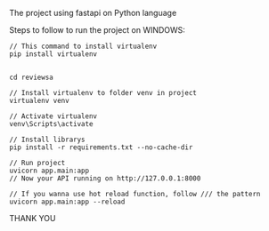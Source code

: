 The project using fastapi on Python language


Steps to follow to run the project on WINDOWS:

    // This command to install virtualenv
    pip install virtualenv

    
    cd reviewsa

    // Install virtualenv to folder venv in project
    virtualenv venv

    // Activate virtualenv
    venv\Scripts\activate

    // Install librarys
    pip install -r requirements.txt --no-cache-dir

    // Run project
    uvicorn app.main:app
    // Now your API running on http://127.0.0.1:8000
    
    // If you wanna use hot reload function, follow /// the pattern
    uvicorn app.main:app --reload
    
THANK YOU